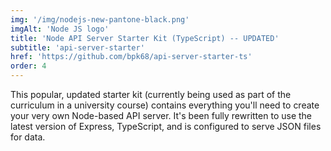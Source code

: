 ```yaml
---
img: '/img/nodejs-new-pantone-black.png'
imgAlt: 'Node JS logo'
title: 'Node API Server Starter Kit (TypeScript) -- UPDATED'
subtitle: 'api-server-starter'
href: 'https://github.com/bpk68/api-server-starter-ts'
order: 4
---
```


This popular, updated starter kit (currently being used as part of the curriculum in a university course) contains everything you'll need to create your very own Node-based API server. It's been fully rewritten to use the latest version of Express, TypeScript, and is configured to serve JSON files for data.
